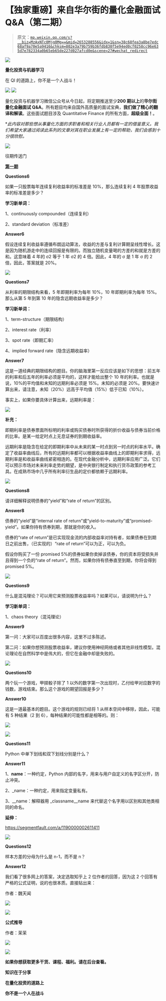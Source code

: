 # 【独家重磅】来自华尔街的量化金融面试 Q&A（第二期）

> 原文：[`mp.weixin.qq.com/s?__biz=MzAxNTc0Mjg0Mg==&mid=2653288556&idx=1&sn=38c68fea3a8be7edc68af9a70e5a9416&chksm=802e3a79b759b36fdb830f5e94ed0cf0258cc96e635d7e782334a0b65eb65de227d027afcd0e&scene=27#wechat_redirect`](http://mp.weixin.qq.com/s?__biz=MzAxNTc0Mjg0Mg==&mid=2653288556&idx=1&sn=38c68fea3a8be7edc68af9a70e5a9416&chksm=802e3a79b759b36fdb830f5e94ed0cf0258cc96e635d7e782334a0b65eb65de227d027afcd0e&scene=27#wechat_redirect)

![](img/4d23e291c048375e72046f282859ab70.png)

**量化投资与机器学习**

在 QI 的道路上，你不是一个人战斗！

![](img/a8465e65bf54c375c9f3fba202bb9d86.png) ![](img/81e631ba8878cc68c49795c6cc952f25.png)

量化投资与机器学习微信公众号从今日起，将定期推送至少**200 期以上**的**华尔街量化金融面试 Q&A**。所有题目均来自国外高质量的面试宝典，**我们做了精心的翻译和解读**。这些面试题目涉及 Quantitative Finance 的所有方面，**超级全面！**。

**此内容对那些想从事量化方面的求职者和相关行业人员都有一定的借鉴意义。我们希望大家通过阅读此系列的文章对其在职业发展上有一定的帮助，我们会感到十分很欣慰。*

![](img/128515d3f9544eaa291f78551488bb2a.png)

往期传送门

[**第一期**](https://mp.weixin.qq.com/s?__biz=MzAxNTc0Mjg0Mg==&mid=2653288520&idx=1&sn=8e5040f41d3ef632d901f163c3a0d4c9&chksm=802e3a5db759b34bddd7635267baec0a485f1a8f108bc47e60a4b9c1829bc2e9422babb53ead&scene=21#wechat_redirect)

**Questions6**

如果一只股票每年连续复利收益率的标准差是 10%，那么连续复利 4 年股票收益率的标准差是多少？

**学习新单词：**

1、continuously compounded（连续复利）

2、standard deviation（标准差）

**Answer6**

假设连续复利收益率遵循布朗运动算法，收益的方差与复利计算期呈线性增长。这是因为随机游走中的连续回报是有限的。而独立随机变量喝的方差的和就是方差的和。这意味着 4 年的 σ2 等于 1 年 σ2 的 4 倍。因此，4 年的 σ 是 1 年 σ 的 2 倍，因此，答案就是 20%。

![](img/acb7a3eea2cd8b0c92cb9f0c83c8e765.png)

**Questions7**

从利率的期限结构来看，5 年即期利率为每年 10%，10 年即期利率为每年 15%。那么从第 5 年到第 10 年的隐含远期收益率是多少？

**学习新单词：**

1、term-structure（期限结构）

2、interest rate（利率）

3、spot rate（即期汇率）

4、implied forward rate（隐含远期收益率）

**Answer7**

这是一道经典的期限结构的题目。你的脑海里第一反应应该是如下的思想：前五年的利率和后五年的利率必须是平均的，这样才能给出整个 10 年的利率。也就是说，10%的平均值和未知的远期利率必须是 15%。未知的必须是 20%。要快速计算出来，请注意，未知（20%）远高于平均值（15%）低于已知（10%）。

事实上，如果你要具体计算出来，远期利率是：

![](img/72cd8de74caafe0491eee4e9e89d18be.png)

**补充：**

即期利率是债券票面所标明的利率或购买债券时所获得的折价收益与债券当前价格的比率。是某一给定时点上无息证券的到期收益率。

远期利率是隐含在给定的即期利率中从未来的某一时点到另一时点的利率水平。确定了收益率曲线后，所有的远期利率都可以根据收益率曲线上的即期利率求得，远期利率是和收益率曲线紧密相连的。在现代金融分析中，远期利率应用广泛。它们可以预示市场对未来利率走势的期望，是中央银行制定和执行货币政策的参考工具。在成熟市场中几乎所有利率衍生品的定价都依赖于远期利率。

![](img/acb7a3eea2cd8b0c92cb9f0c83c8e765.png)

**Questions8**

请详细解释说明债券的“yield”和“rate of return”的区别。

**Answer8**

债券的“yield”是“internal rate of return”或“yield-to-maturity”或“promised- yield”。如果你持有债券到期，那就是你的收入。

债券的“rate of return”是已实现现金流的内部收益率对持有者，如果债券在到期日之前出售，（已实现的）“rate of return”可以为正，可以为负。

假设你购买了一份 promised 5%的债券如果你卖掉该债券，你的资本将受损失并且得到一个负的“rate of return”。然而，如果你持有债券直至到期，你将会得到 promised 5%。

![](img/acb7a3eea2cd8b0c92cb9f0c83c8e765.png)

**Questions9**

什么是混沌理论？可以用它来预测股票收益率吗？如果可以，请说明为什么？

**学习新单词：**

1、chaos theory（混沌理论）

**Answer9**

第一问：大家可以百度出很多内容，这里不过多陈述。

第二问：如果你想预测股票收益率，建议你使用神经网络或者其他非线性模型。混论理论在自然科学中是伟大的，但它在金融中却是失败的。

![](img/acb7a3eea2cd8b0c92cb9f0c83c8e765.png)

**Questions10**

两个玩一个游戏，甲掷骰子除了 1 以外的数字第一次出现时，乙付给甲对应数字的钱数，游戏结束。那么这个游戏的期望回报是多少？

**Answer10**

这是一道最基本的题目。这个游戏的规则已经将 1 从样本空间中移除，因此，可能有 5 种结果（2 到 6），每种结果的可能性都是相等的。则：

![](img/c777e89a79f6b607b611c73fd3ad8f70.png)

![](img/acb7a3eea2cd8b0c92cb9f0c83c8e765.png)

**Questions11**

Python 中单下划线和双下划线分别是什么？

**Answer11**

1、__name__：一种约定，Python 内部的名字，用来与用户自定义的名字区分开，防止冲突。

2、_name：一种约定，用来指定变量私有。

3、__name：解释器用 _classname__name 来代替这个名字用以区别和其他类相同的命名。

**延伸：**

https://segmentfault.com/a/1190000002611411

![](img/acb7a3eea2cd8b0c92cb9f0c83c8e765.png)

**Questions12**

样本方差的分母为什么是 n-1，而不是 n？

**Answer12**

我们看了很多网上的答案，决定选取知乎上 2 位作者的回答，因为这 2 个回答有严格的公式证明，说的也很本质。直接贴出来：

作者：魏天闻

![](img/8248b789f262c3428168ed09abde5986.png)

![](img/d8e20c7feae31c338778e4709a483529.png)

**公式推导**

作者：茉茉

![](img/aa6633d93fcad75ae612cd9071744071.png)

![](img/e7898a8cb2f1d8ab05300c45531fe631.png)

**如果你想获取更多干货、课程、福利。请在后台查看。**

**知识在于分享**

**在量化投资的道路上**

**你不是一个人在战斗**